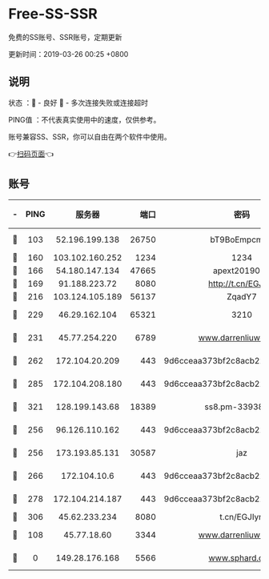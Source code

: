 # Free-SS-SSR

免费的SS账号、SSR账号，定期更新

更新时间：2019-03-26 00:25 +0800

## 说明

状态     ：🙂 - 良好 🙁 - 多次连接失败或连接超时

PING值   ：不代表真实使用中的速度，仅供参考。

账号兼容SS、SSR，你可以自由在两个软件中使用。

👉[扫码页面](https://liesauer.github.io/Free-SS-SSR/)👈

## 账号

|-|PING|服务器|端口|密码|加密方式|区域|
|:----:|:----:|:-----:|-----:|:----:|:----:|:----:|
|🙂|103|52.196.199.138|26750|bT9BoEmpcmP7|aes-256-cfb|JP|
|🙂|160|103.102.160.252|1234|1234|rc4-md5|JP|
|🙂|166|54.180.147.134|47665|apext2019001|chacha20|KR|
|🙂|169|91.188.223.72|8080|http://t.cn/EGJIyrl|rc4-md5|RU|
|🙂|216|103.124.105.189|56137|ZqadY7|chacha20|CN|
|🙂|229|46.29.162.104|65321|3210|aes-256-ctr|RU|
|🙂|231|45.77.254.220|6789|www.darrenliuwei.com|aes-256-cfb|SG|
|🙂|262|172.104.20.209|443|9d6cceaa373bf2c8acb22e60b6a58be6|aes-256-cfb|US|
|🙂|285|172.104.208.180|443|9d6cceaa373bf2c8acb22e60b6a58be6|aes-256-cfb|US|
|🙂|321|128.199.143.68|18389|ss8.pm-33938074|aes-256-cfb|SG|
|🙂|256|96.126.110.162|443|9d6cceaa373bf2c8acb22e60b6a58be6|aes-256-cfb|US|
|🙂|256|173.193.85.131|30587|jaz|aes-256-cfb|US|
|🙂|266|172.104.10.6|443|9d6cceaa373bf2c8acb22e60b6a58be6|aes-256-cfb|US|
|🙂|278|172.104.214.187|443|9d6cceaa373bf2c8acb22e60b6a58be6|aes-256-cfb|US|
|🙂|306|45.62.233.234|8080|t.cn/EGJIyrl|rc4-md5|CA|
|🙁|108|45.77.18.60|3344|www.darrenliuwei.com|aes-256-cfb|JP|
|🙁|0|149.28.176.168|5566|www.sphard.com|aes-256-cfb|AU|

